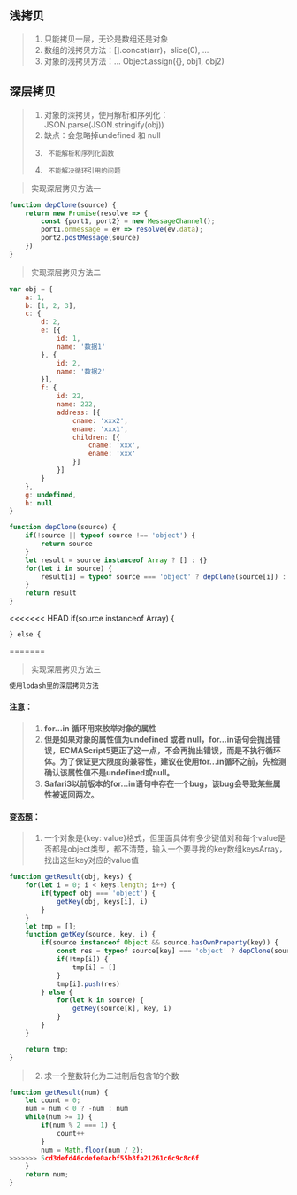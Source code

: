 ## 浅拷贝
>1. 只能拷贝一层，无论是数组还是对象
>2. 数组的浅拷贝方法：[].concat(arr)，slice(0), ...
>3. 对象的浅拷贝方法：...  Object.assign({}, obj1, obj2)

## 深层拷贝
>1. 对象的深拷贝，使用解析和序列化：JSON.parse(JSON.stringify(obj))
>2. 缺点：会忽略掉undefined 和 null
>3.      不能解析和序列化函数
>4.      不能解决循环引用的问题

> 实现深层拷贝方法一
````javascript
function depClone(source) {
    return new Promise(resolve => {
        const {port1, port2} = new MessageChannel();
        port1.onmessage = ev => resolve(ev.data);
        port2.postMessage(source)
    })
}
````

> 实现深层拷贝方法二
````javascript
var obj = {
    a: 1,
    b: [1, 2, 3],
    c: {
        d: 2,
        e: [{
            id: 1,
            name: '数据1'
        }, {
            id: 2,
            name: '数据2'
        }],
        f: {
            id: 22,
            name: 222,
            address: [{
                cname: 'xxx2',
                ename: 'xxx1',
                children: [{
                    cname: 'xxx',
                    ename: 'xxx'
                }]
            }]
        }
    },
    g: undefined,
    h: null
}

function depClone(source) {
    if(!source || typeof source !== 'object') {
        return source
    }
    let result = source instanceof Array ? [] : {}
    for(let i in source) {
        result[i] = typeof source === 'object' ? depClone(source[i]) : source[i]
    }
    return result
}
````

<<<<<<< HEAD
    if(source instanceof Array) {
        
    } else {

=======
> 实现深层拷贝方法三
````javascript
使用lodash里的深层拷贝方法
````

#### 注意：
>1. **for...in 循环用来枚举对象的属性**
>2. **但是如果对象的属性值为undefined 或者 null，for...in语句会抛出错误，ECMAScript5更正了这一点，不会再抛出错误，而是不执行循环体。为了保证更大限度的兼容性，建议在使用for...in循环之前，先检测确认该属性值不是undefined或null。**
>3. **Safari3以前版本的for...in语句中存在一个bug，该bug会导致某些属性被返回两次。**

#### 变态题：
>1. 一个对象是{key: value}格式，但里面具体有多少键值对和每个value是否都是object类型，都不清楚，输入一个要寻找的key数组keysArray，找出这些key对应的value值
````javascript
function getResult(obj, keys) {
    for(let i = 0; i < keys.length; i++) {
        if(typeof obj === 'object') {
            getKey(obj, keys[i], i)
        }
    }
    let tmp = [];
    function getKey(source, key, i) {
        if(source instanceof Object && source.hasOwnProperty(key)) {
            const res = typeof source[key] === 'object' ? depClone(source[key]) : source[key];
            if(!tmp[i]) {
                tmp[i] = []
            } 
            tmp[i].push(res)
        } else {
            for(let k in source) {
                getKey(source[k], key, i)
            }
        }
    }

    return tmp;
}
````

>2. 求一个整数转化为二进制后包含1的个数
````javascript
function getResult(num) {
    let count = 0;
    num = num < 0 ? -num : num
    while(num >= 1) {
        if(num % 2 === 1) {
            count++
        }
        num = Math.floor(num / 2);
>>>>>>> 5cd3defd46cdefe0acbf55b8fa21261c6c9c8c6f
    }
    return num;
}
````